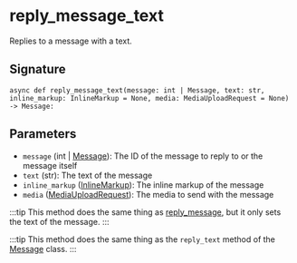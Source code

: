 # reply_message_text

Replies to a message with a text.

## Signature

`async def reply_message_text(message: int | Message, text: str, inline_markup: InlineMarkup = None, media: MediaUploadRequest = None) -> Message:`

## Parameters

- `message` (int | [Message](/docs/api_reference/types/message)): The ID of the message to reply to or the message itself
- `text` (str): The text of the message
- `inline_markup` ([InlineMarkup](/docs/api_reference/types/inline_markup)): The inline markup of the message
- `media` ([MediaUploadRequest](/docs/api_reference/types/media_upload_request)): The media to send with the message


:::tip
This method does the same thing as [reply_message](/docs/api_reference/methods/reply_message), but it only sets the text of the message.
:::

:::tip
This method does the same thing as the `reply_text` method of the [Message](/docs/api_reference/types/message) class.
:::